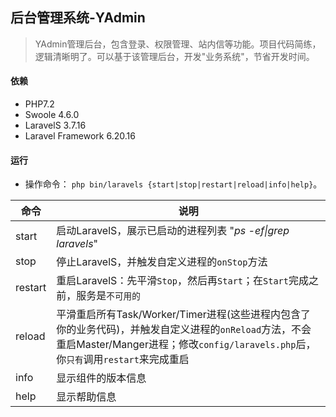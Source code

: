 ## 后台管理系统-YAdmin
> YAdmin管理后台，包含登录、权限管理、站内信等功能。项目代码简练，逻辑清晰明了。可以基于该管理后台，开发"业务系统"，节省开发时间。
#### 依赖
- PHP7.2
- Swoole 4.6.0
- LaravelS 3.7.16
- Laravel Framework 6.20.16

#### 运行
- 操作命令： `php bin/laravels {start|stop|restart|reload|info|help}`。

| 命令 | 说明 |
| --------- | --------- |
| start | 启动LaravelS，展示已启动的进程列表 "*ps -ef&#124;grep laravels*" |
| stop | 停止LaravelS，并触发自定义进程的`onStop`方法 |
| restart | 重启LaravelS：先平滑`Stop`，然后再`Start`；在`Start`完成之前，服务是`不可用的` |
| reload | 平滑重启所有Task/Worker/Timer进程(这些进程内包含了你的业务代码)，并触发自定义进程的`onReload`方法，不会重启Master/Manger进程；修改`config/laravels.php`后，你`只有`调用`restart`来完成重启 |
| info | 显示组件的版本信息 |
| help | 显示帮助信息 |
